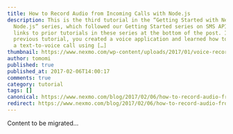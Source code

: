 ```yaml
---
title: How to Record Audio from Incoming Calls with Node.js
description: This is the third tutorial in the “Getting Started with Nexmo and
  Node.js” series, which followed our Getting Started series on SMS APIs. See
  links to prior tutorials in these series at the bottom of the post. In the
  previous tutorial, you created a voice application and learned how to receive
  a text-to-voice call using […]
thumbnail: https://www.nexmo.com/wp-content/uploads/2017/01/voice-record-call-node.png
author: tomomi
published: true
published_at: 2017-02-06T14:00:17
comments: true
category: tutorial
tags: []
canonical: https://www.nexmo.com/blog/2017/02/06/how-to-record-audio-from-phone-call-node-js-dr
redirect: https://www.nexmo.com/blog/2017/02/06/how-to-record-audio-from-phone-call-node-js-dr
---
```

Content to be migrated...
